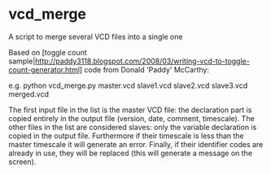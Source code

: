 # vcd_merge
A script to merge several VCD files into a single one

Based on [toggle count sample|http://paddy3118.blogspot.com/2008/03/writing-vcd-to-toggle-count-generator.html] code from Donald 'Paddy' McCarthy:

e.g.
python vcd_merge.py master.vcd slave1.vcd slave2.vcd slave3.vcd merged.vcd

The first input file in the list is the master VCD file: the declaration
part is copied entirely in the output file (version, date, comment, timescale).
The other files in the list are considered slaves: only the variable declaration
is copied in the output file.  Furthermore if their timescale is less than the
master timescale it will generate an error.  Finally, if their identifier codes
are already in use, they will be replaced (this will generate a message on the
screen).

